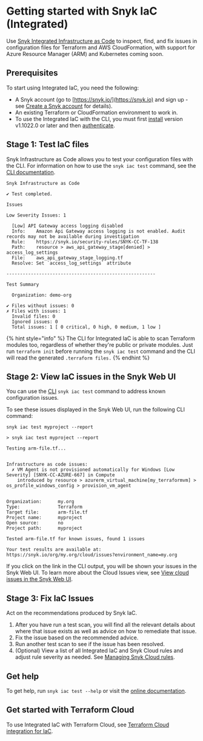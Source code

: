 # Getting started with Snyk IaC (Integrated)

Use [Snyk Integrated Infrastructure as Code](./) to inspect, find, and fix issues in configuration files for Terraform and AWS CloudFormation, with support for Azure Resource Manager (ARM) and Kubernetes coming soon.

## Prerequisites

To start using Integrated IaC, you need the following:

* A Snyk account (go to [https://snyk.io/](https://snyk.io) and sign up - see [Create a Snyk account](https://docs.snyk.io/getting-started/getting-started-snyk-products) for details).
* An existing Terraform or CloudFormation environment to work in.
* To use the Integrated IaC with the CLI, you must first [install](../../../snyk-cli/install-the-snyk-cli/) version v1.1022.0 or later and then [authenticate](../../../snyk-cli/commands/auth.md).

## Stage 1: Test IaC files

Snyk Infrastructure as Code allows you to test your configuration files with the CLI. For information on how to use the `snyk iac test` command, see the [CLI documentation](../../../snyk-cli/commands/iac-test.md).

```
Snyk Infrastructure as Code

✔ Test completed.

Issues

Low Severity Issues: 1

  [Low] API Gateway access logging disabled
  Info:    Amazon Api Gateway access logging is not enabled. Audit records may not be available during investigation
  Rule:    https://snyk.io/security-rules/SNYK-CC-TF-138
  Path:    resource > aws_api_gateway_stage[denied] > access_log_settings
  File:    aws_api_gateway_stage_logging.tf
  Resolve: Set `access_log_settings` attribute

-------------------------------------------------------

Test Summary

  Organization: demo-org

✔ Files without issues: 0
✗ Files with issues: 1
  Invalid files: 0
  Ignored issues: 0
  Total issues: 1 [ 0 critical, 0 high, 0 medium, 1 low ]
```

{% hint style="info" %}
The CLI for Integrated IaC is able to scan Terraform modules too, regardless of whether they're public or private modules. Just run `terraform init` before running the `snyk iac test` command and the CLI will read the generated `.terraform files.`
{% endhint %}

## Stage 2: View IaC issues in the Snyk Web UI

You can use the [CLI](../../../snyk-cli/) `snyk iac test` command to address known configuration issues.

To see these issues displayed in the Snyk Web UI, run the following CLI command:

`snyk iac test myproject --report`

```
> snyk iac test myproject --report

Testing arm-file.tf...


Infrastructure as code issues:
  ✗ VM Agent is not provisioned automatically for Windows [Low Severity] [SNYK-CC-AZURE-667] in Compute
    introduced by resource > azurerm_virtual_machine[my_terraformvm] > os_profile_windows_config > provision_vm_agent


Organization:      my.org
Type:              Terraform
Target file:       arm-file.tf
Project name:      myproject
Open source:       no
Project path:      myproject

Tested arm-file.tf for known issues, found 1 issues

Your test results are available at: https://snyk.io/org/my.org/cloud/issues?environment_name=my.org
```

If you click on the link in the CLI output, you will be shown your issues in the Snyk Web UI. To learn more about the Cloud Issues view, see [View cloud issues in the Snyk Web UI](../../snyk-cloud/snyk-cloud-issues/view-cloud-issues-in-the-snyk-web-ui.md).

## Stage 3: Fix IaC Issues

Act on the recommendations produced by Snyk IaC.

1. After you have run a test scan, you will find all the relevant details about where that issue exists as well as advice on how to remediate that issue.
2. Fix the issue based on the recommended advice.
3. Run another test scan to see if the issue has been resolved.
4. (Optional) View a list of all Integrated IaC and Snyk Cloud rules and adjust rule severity as needed. See [Managing Snyk Cloud rules](../../snyk-cloud/managing-snyk-cloud-rules.md).

## Get help

To get help, run `snyk iac test --help` or visit the [online documentation](../../../snyk-cli/commands/iac-test.md).

## Get started with Terraform Cloud

To use Integrated IaC with Terraform Cloud, see [Terraform Cloud integration for IaC](https://docs.snyk.io/integrations/ci-cd-integrations/integrating-snyk-with-terraform-cloud).
